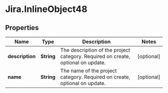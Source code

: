 # Jira.InlineObject48

## Properties

Name | Type | Description | Notes
------------ | ------------- | ------------- | -------------
**description** | **String** | The description of the project category. Required on create, optional on update. | [optional] 
**name** | **String** | The name of the project category. Required on create, optional on update. | [optional] 


